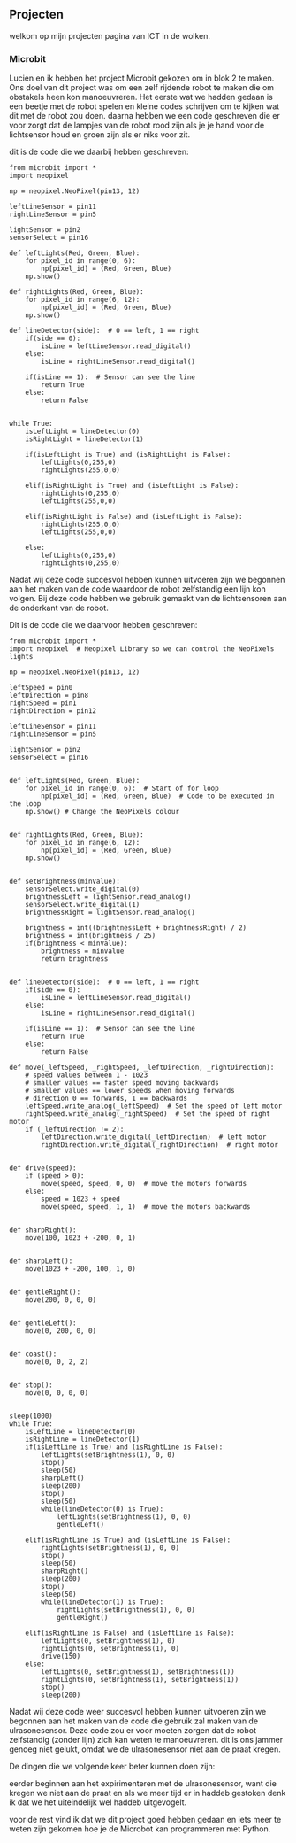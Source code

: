 ## Projecten

welkom op mijn projecten pagina van ICT in de wolken.

### Microbit
Lucien en ik hebben het project Microbit gekozen om in blok 2 te maken.
Ons doel van dit project was om een zelf rijdende robot te maken die om obstakels heen kon manoeuvreren. 
Het eerste wat we hadden gedaan is een beetje met de robot spelen en kleine codes schrijven om te kijken wat dit met de robot zou doen.
daarna hebben we een code geschreven die er voor zorgt dat de lampjes van de robot rood zijn als je je hand voor de lichtsensor houd en groen zijn als er niks voor zit.

dit is de code die we daarbij hebben geschreven:
```
from microbit import *
import neopixel

np = neopixel.NeoPixel(pin13, 12)

leftLineSensor = pin11
rightLineSensor = pin5

lightSensor = pin2
sensorSelect = pin16

def leftLights(Red, Green, Blue):
    for pixel_id in range(0, 6):
        np[pixel_id] = (Red, Green, Blue)
    np.show()

def rightLights(Red, Green, Blue):
    for pixel_id in range(6, 12):
        np[pixel_id] = (Red, Green, Blue)
    np.show()

def lineDetector(side):  # 0 == left, 1 == right
    if(side == 0):
        isLine = leftLineSensor.read_digital()
    else:
        isLine = rightLineSensor.read_digital()

    if(isLine == 1):  # Sensor can see the line
        return True
    else:
        return False
        
        
while True:
    isLeftLight = lineDetector(0)
    isRightLight = lineDetector(1)
    
    if(isLeftLight is True) and (isRightLight is False):
        leftLights(0,255,0)
        rightLights(255,0,0)

    elif(isRightLight is True) and (isLeftLight is False):
        rightLights(0,255,0)
        leftLights(255,0,0)

    elif(isRightLight is False) and (isLeftLight is False):
        rightLights(255,0,0)
        leftLights(255,0,0)
        
    else:
        leftLights(0,255,0)
        rightLights(0,255,0)
   ```
   
Nadat wij deze code succesvol hebben kunnen uitvoeren zijn we begonnen aan het maken van de code waardoor de robot zelfstandig een lijn kon volgen. Bij deze code hebben we gebruik gemaakt van de lichtsensoren aan de onderkant van de robot.

Dit is de code die we daarvoor hebben geschreven:
```
from microbit import *
import neopixel  # Neopixel Library so we can control the NeoPixels lights

np = neopixel.NeoPixel(pin13, 12)

leftSpeed = pin0
leftDirection = pin8
rightSpeed = pin1
rightDirection = pin12

leftLineSensor = pin11
rightLineSensor = pin5

lightSensor = pin2
sensorSelect = pin16


def leftLights(Red, Green, Blue):
    for pixel_id in range(0, 6):  # Start of for loop
        np[pixel_id] = (Red, Green, Blue)  # Code to be executed in the loop
    np.show() # Change the NeoPixels colour


def rightLights(Red, Green, Blue):
    for pixel_id in range(6, 12):
        np[pixel_id] = (Red, Green, Blue)
    np.show()


def setBrightness(minValue):
    sensorSelect.write_digital(0)
    brightnessLeft = lightSensor.read_analog()
    sensorSelect.write_digital(1)
    brightnessRight = lightSensor.read_analog()

    brightness = int((brightnessLeft + brightnessRight) / 2)
    brightness = int(brightness / 25)
    if(brightness < minValue):
        brightness = minValue
        return brightness


def lineDetector(side):  # 0 == left, 1 == right
    if(side == 0):
        isLine = leftLineSensor.read_digital()
    else:
        isLine = rightLineSensor.read_digital()

    if(isLine == 1):  # Sensor can see the line
        return True
    else:
        return False

def move(_leftSpeed, _rightSpeed, _leftDirection, _rightDirection):
    # speed values between 1 - 1023
    # smaller values == faster speed moving backwards
    # Smaller values == lower speeds when moving forwards
    # direction 0 == forwards, 1 == backwards
    leftSpeed.write_analog(_leftSpeed)  # Set the speed of left motor
    rightSpeed.write_analog(_rightSpeed)  # Set the speed of right motor
    if (_leftDirection != 2):
        leftDirection.write_digital(_leftDirection)  # left motor
        rightDirection.write_digital(_rightDirection)  # right motor


def drive(speed):
    if (speed > 0):
        move(speed, speed, 0, 0)  # move the motors forwards
    else:
        speed = 1023 + speed
        move(speed, speed, 1, 1)  # move the motors backwards


def sharpRight():
    move(100, 1023 + -200, 0, 1)


def sharpLeft():
    move(1023 + -200, 100, 1, 0)


def gentleRight():
    move(200, 0, 0, 0)


def gentleLeft():
    move(0, 200, 0, 0)


def coast():
    move(0, 0, 2, 2)


def stop():
    move(0, 0, 0, 0)


sleep(1000)
while True:
    isLeftLine = lineDetector(0)
    isRightLine = lineDetector(1)
    if(isLeftLine is True) and (isRightLine is False):
        leftLights(setBrightness(1), 0, 0)
        stop()
        sleep(50)
        sharpLeft()
        sleep(200)
        stop()
        sleep(50)
        while(lineDetector(0) is True):
            leftLights(setBrightness(1), 0, 0)
            gentleLeft()

    elif(isRightLine is True) and (isLeftLine is False):
        rightLights(setBrightness(1), 0, 0)
        stop()
        sleep(50)
        sharpRight()
        sleep(200)
        stop()
        sleep(50)
        while(lineDetector(1) is True):
            rightLights(setBrightness(1), 0, 0)
            gentleRight()

    elif(isRightLine is False) and (isLeftLine is False):
        leftLights(0, setBrightness(1), 0)
        rightLights(0, setBrightness(1), 0)
        drive(150)
    else:
        leftLights(0, setBrightness(1), setBrightness(1))
        rightLights(0, setBrightness(1), setBrightness(1))
        stop()
        sleep(200)
```
Nadat wij deze code weer succesvol hebben kunnen uitvoeren zijn we begonnen aan het maken van de code die gebruik zal maken van de ulrasonesensor. Deze code zou er voor moeten zorgen dat de robot zelfstandig (zonder lijn) zich kan weten te manoeuvreren. dit is ons jammer genoeg niet gelukt, omdat we de ulrasonesensor niet aan de praat kregen.

De dingen die we volgende keer beter kunnen doen zijn:

eerder beginnen aan het expirimenteren met de ulrasonesensor, want die kregen we niet aan de praat en als we meer tijd er in haddeb gestoken denk ik dat we het uiteindelijk wel haddeb uitgevogelt.

voor de rest vind ik dat we dit project goed hebben gedaan en iets meer te weten zijn gekomen hoe je de Microbot kan programmeren met Python.
